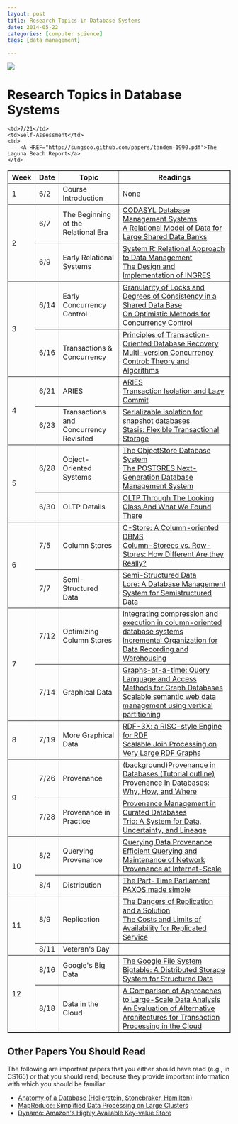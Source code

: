 ```yaml
---
layout: post
title: Research Topics in Database Systems
date: 2014-05-22
categories: [computer science]
tags: [data management]

---
```


[![](http://sungsoo.github.com/images/ml.png)](http://sungsoo.github.com/images/ml.png)

# Research Topics in Database Systems

<TABLE BORDER="1">
<TR>
	<TH ROWSPAN="1" COLSPAN="1">Week</TH>
	<TH>Date</TH>
	<th>Topic</th>
	<th>Readings</th>
</tr>

<TR>
	<TD ROWSPAN="1" COLSPAN="1">1</TD>
	<Td>6/2</Td>
	<!--
	<td><a href="notes/intro.html">Course Introduction</a></td><td>None</td>
	-->
	<td>Course Introduction</td><td>None</td>
</tr>
<tr>
	<TD ROWSPAN="2" COLSPAN="1">2</TD>
	<Td>6/7</Td>
	<td>The Beginning of the Relational Era</td>
	<td>
	<a href="http://sungsoo.github.com/papers/taylor-1976.pdf">CODASYL Database Management Systems</a>
	<br>
	<a href="http://sungsoo.github.com/papers/codd-1970.pdf">A Relational Model of Data for Large
	Shared Data Banks</a>
	</td>
</tr>

<tr>
	<td>6/9</td><td>Early Relational Systems</td>
	<td>
	<a href="http://sungsoo.github.com/papers/astrahan-1976.pdf">System R: Relational Approach to
	Data Management</a>
	<br>
	<a href = "http://sungsoo.github.com/papers/stonebraker-1976.pdf">The Design and Implementation
	of INGRES</a>
	</td>
</tr>

<tr>
	<td rowspan="2">3</td>
	<td>6/14</td>
	<td>Early Concurrency Control</td>
	<td>
	<a href="http://sungsoo.github.com/papers/gray-1976.pdf">Granularity of Locks and Degrees of
	Consistency in a Shared Data Base</a>
	<br>
	<a href="http://sungsoo.github.com/papers/kung-1981.pdf">On Optimistic Methods for Concurrency
	Control</a>
	</td>
<tr>
	<td>6/16</td>
	<td>Transactions & Concurrency</td>
	<td>
	<a href="http://sungsoo.github.com/papers/haerder-1983.pdf">Principles of Transaction-Oriented
	Database Recovery</a><br>
	<a href="http://sungsoo.github.com/papers/bernstein-1983.pdf">Multi-version Concurrency
	Control: Theory and Algorithms</a><br>
	</td>
</tr>
<tr>
	<td rowspan="2">4</td>
	<td>6/21</td>
	<td>ARIES</td>
	<td>
	<a href="http://sungsoo.github.com/papers/mohan-1992.pdf">ARIES</a><br>
	<a href ="http://sungsoo.github.com/papers/kathuria-2008.pdf"> Transaction Isolation and Lazy Commit</a>
	</td>

</tr>
<tr>
	<td>6/23</td>
	<td>Transactions and Concurrency Revisited</td>
	<td>
		<A HREF="http://sungsoo.github.com/papers/cahill-2008.pdf">Serializable isolation
		for snapshot databases</a></br>
		<A HREF="http://sungsoo.github.com/papers/sears-2006.pdf">Stasis: Flexible
		Transactional Storage</a>
	</td>

</tr>
<tr>
	<td rowspan="2">5</td>
	<td>6/28</td>
	<td>Object-Oriented Systems</td>
	<td>
	    <a href="http://sungsoo.github.com/papers/lamb-1991.pdf">The ObjectStore Database System</a>
	    <br>
	    <a href="http://sungsoo.github.com/papers/stonebraker-1991.pdf">The POSTGRES Next-Generation
	    Database Management System</a>
</tr>
<tr>
	<td>6/30</td>
	<td>OLTP Details</td>
	<td>
		<A HREF="http://sungsoo.github.com/papers/harizopoulos-2008.pdf">OLTP Through The
		Looking Glass And What We Found There</a>
	</td>
</tr>
<tr>
	<td rowspan="2">6</td>
	<td>7/5</td>
	<td>Column Stores</td>
	<td>
		<A HREF="http://sungsoo.github.com/papers/stonebraker-2005.pdf">C-Store: A
		Column-oriented DBMS</a></br>
		<A HREF="http://sungsoo.github.com/papers/abadi-2008.pdf">Column-Storees vs.
		Row-Stores: How Different Are they Really?</a>
	</td>
</tr>
<tr>
	<td>7/7</td>
	<td>Semi-Structured Data</td>
	<td>
		<A HREF="http://sungsoo.github.com/papers/buneman-1997.pdf">Semi-Structured
		Data</a><br>
		<A HREF="http://sungsoo.github.com/papers/mchugh-1997.pdf">Lore: A Database
		Management System for Semistructured Data</a>
	</td>
</tr>
<tr>
	<td rowspan="2">7</td>
	<td>7/12</td>
	<td>Optimizing Column Stores</td>
	<td>
		<A HREF="http://sungsoo.github.com/papers/abadi-2006.pdf">Integrating compression
		and execution in column-oriented database systems</a></br>
		<A HREF="http://sungsoo.github.com/papers/jagadish-1997.pdf">Incremental
		Organization for Data Recording and Warehousing</a>
	</td>

</tr>
<tr>
	<td>7/14</td>
	<td>Graphical Data</td>
	<td>
		<A HREF="http://sungsoo.github.com/papers/he-2008.pdf">Graphs-at-a-time: Query
		Language and Access Methods for Graph Databases</a><br>
		<A HREF="http://sungsoo.github.com/papers/abadi-2007.pdf">Scalable semantic web
		data management using vertical partitioning</a>
	</td>
</tr>
<tr>
	<td rowspan="2">8</td>
	<td>7/19</td>
	<td>More Graphical Data</td>
	<td>
		<A HREF="http://sungsoo.github.com/papers/neumann-2008.pdf">RDF-3X: a RISC-style Engine
		for RDF</a><br>
		<A HREF="http://sungsoo.github.com/papers/neumann-2009.pdf">Scalable Join
		Processing on Very Large RDF Graphs</a>
	</td>
</tr>
<tr>

	<td>7/21</td>
	<td>Self-Assessment</td>
	<td>
		<A HREF="http://sungsoo.github.com/papers/tandem-1990.pdf">The Laguna Beach Report</a>
	</td>
</tr>
<tr>
	<td rowspan="2">9</td>
	<td>7/26</td>
	<td>Provenance</td>
	<td>
		(background)<A HREF="http://sungsoo.github.com/papers/buneman-2007.pdf">Provenance
		in Databases (Tutorial outline)</a></br>
		<A HREF="http://sungsoo.github.com/papers/cheney-2007.pdf">Provenance in Databases: Why,
		How, and Where</a>
	</td>

</tr>
<tr>
	<td>7/28</td>
	<td>Provenance in Practice</td>
	<td>
		<A HREF="http://sungsoo.github.com/papers/buneman-2006.pdf">Provenance Management
		in Curated Databases</a></br>
		<A HREF="http://sungsoo.github.com/papers/widom-2008.pdf">Trio: A System for Data,
		Uncertainty, and Lineage</a>
	</td>
</tr>
<tr>
	<td rowspan="2">10</td>
	<td>8/2</td>
	<td>Querying Provenance</td>
	<td>
		<A HREF="http://sungsoo.github.com/papers/tannen-2010.pdf">Querying Data Provenance</a></br>
		<A HREF="http://sungsoo.github.com/papers/zhou-2010.pdf">Efficient Querying and
		Maintenance of Network Provenance at Internet-Scale</a>
	</td>

</tr>
<tr>
	<td>8/4</td>
	<td>Distribution</td>
	<td>
		<A HREF="http://sungsoo.github.com/papers/lamport-1998.pdf">The Part-Time Parliament</a></br>
		<A HREF="http://sungsoo.github.com/papers/lamport-2001.pdf">PAXOS made simple</a>
	</td>
</tr>
<tr>
	<td rowspan="2">11</td>
	<td>8/9</td>
	<td>Replication</td>
	<td>
		<A HREF="http://sungsoo.github.com/papers/gray-1996.pdf">The Dangers of Replication
		and a Solution</a></br>
		<A HREF="http://sungsoo.github.com/papers/yu-2001.pdf">The Costs and Limits of
		Availability for Replicated Service</a>
	</td>

</tr>
<tr>
	<td>8/11</td>
	<td>Veteran's Day</td>
	<td>
	</td>
</tr>
<tr>
	<td rowspan="2">12</td>
	<td>8/16</td>
	<td>Google's Big Data</td>
	<td>
		<A HREF="http://sungsoo.github.com/papers/ghemewat-2003.pdf">The Google File System</a></br>
		<A HREF="http://sungsoo.github.com/papers/chang-2006.pdf">Bigtable: A Distributed
		Storage System for Structured Data</a>
	</td>

</tr>
<tr>
	<td>8/18</td>
	<td>Data in the Cloud</td>
	<td>
		<A HREF="http://sungsoo.github.com/papers/pavlo-2009.pdf">A Comparison of
		Approaches to Large-Scale Data Analysis</a></br>
		<A HREF="http://sungsoo.github.com/papers/kossman-2010.pdf">An Evaluation of Alternative
		Architectures for Transaction Processing in the Cloud</a>
	</td>
</tr>
</TABLE>

## Other Papers You Should Read

The following are important papers that you either should have read
(e.g., in CS165) or that you should read, because they provide important
information with which you should be familiar
<UL>
<li><a href="http://db.cs.berkeley.edu/papers/fntdb07-architecture.pdf">
Anatomy of a Database (Hellerstein, Stonebraker, Hamilton)</a>
<li> <a href="http://sungsoo.github.com/papers/mapreduce.pdf">MapReduce: Simplified Data Processing
on Large Clusters</a>
<li><a href="http://sungsoo.github.com/papers/amazon-dynamo-sosp2007.pdf">Dynamo: Amazon's Highly
Available Key-value Store</a>
</ul>